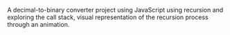 A decimal-to-binary converter project using JavaScript using recursion and exploring the call stack, visual representation of the recursion process through an animation.
